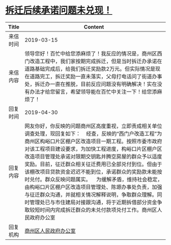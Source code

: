 # [拆迁后续承诺问题未兑现！](http://www.shangluo.gov.cn/zmhd/ldxxxx.jsp?urltype=leadermail.LeaderMailContentUrl&wbtreeid=1112&leadermailid=5168)

| Title |                                                                                                                                                                      Content                                                                                                                                                                      |
|:-----:|---------------------------------------------------------------------------------------------------------------------------------------------------------------------------------------------------------------------------------------------------------------------------------------------------------------------------------------------------|
| 来信时间  | 2019-03-15                                                                                                                                                                                                                                                                                                                                        |
| 来信内容  | 领导您好！百忙中给您添麻烦了！我反应的情况是，商州区西门改造工程中，我们家按期完成拆迁，但是当时拆迁办承诺在道路基础完成后，给我们拆迁奖励款2万元。但实际情况是现在道路完工，拆迁奖励一直未落实，父母打电话问了街道办事处，拆迁办一直在推脱，目前反应问题没有明确解决！实在没有办法才给您留言，希望领导能在百忙中关注一下！给您添麻烦了！                                                                                                                                                                             |
| 回复时间  | 2019-04-30                                                                                                                                                                                                                                                                                                                                        |
| 回复内容  | 网友你好，你反映的问题商州区高度重视，立即责成相关单位调查处理，现回复如下：    经查，反映的“西门户改造工程”为商州区构峪口片区棚户区改造项目一期工程。按照市委市政府对该工程项目建设要求，为加快工程进度，构峪口片区棚户区改造项目管理处承诺对限期交钥匙并腾空房屋的群众予以适度奖励。目前，征迁群众相关征迁费用已全部兑付到位。但由于该棚改项目贷款资金迟迟不能到位，承诺群众的奖励款未能按时兑付。群众反映问题属实。    为缓解矛盾，维持社会稳定，由构峪口片区棚户区改造项目管理处、陈塬办事处负责，加强与征迁群众沟通，并就相关情况解释说明，争取群众理解。同时管理处已与市住建局对接跟沟通，将于近期拆借部分资金争取较短时间内完成拆迁群众的未兑付款项兑付工作。商州区人民政府办公室 |
| 回复机构  | [商州区人民政府办公室](../../category/agencies/商州区人民政府办公室.md)                                                                                                                                                                                                                                                                                               |
